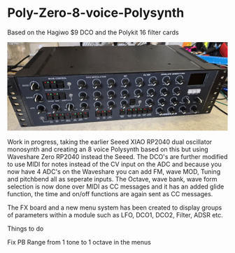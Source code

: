 # Poly-Zero-8-voice-Polysynth
Based on the Hagiwo $9 DCO and the Polykit 16 filter cards

![Synth](photos/synth2.jpg)

Work in progress, taking the earlier Seeed XIAO RP2040 dual oscillator monosynth and creating an 8 voice Polysynth based on this but using Waveshare Zero RP2040 instead the Seeed. The DCO's are further modified to use MIDI for notes instead of the CV input on the ADC and because you now have 4 ADC's on the Waveshare you can add FM, wave MOD, Tuning and pitchbend all as seperate inputs. The Octave, wave bank, wave form selection is now done over MIDI as CC messages and it has an added glide function, the time and on/off functions are again sent as CC messages.

The FX board and a new menu system has been created to display groups of parameters within a module such as LFO, DCO1, DCO2, Filter, ADSR etc.

Things to do

Fix PB Range from 1 tone to 1 octave in the menus




